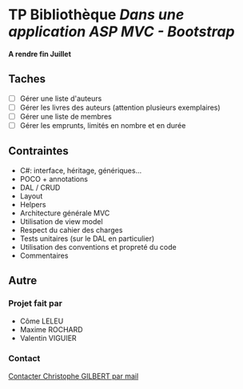 # TP Bibliothèque *Dans une application ASP MVC - Bootstrap*
**A rendre fin Juillet**

## Taches
- [ ] Gérer une liste d'auteurs
- [ ] Gérer les livres des auteurs (attention plusieurs exemplaires)
- [ ] Gérer une liste de membres
- [ ] Gérer les emprunts, limités en nombre et en durée

## Contraintes
- C#: interface, héritage, génériques...
- POCO + annotations
- DAL / CRUD
- Layout
- Helpers
- Architecture générale MVC
- Utilisation de view model
- Respect du cahier des charges
- Tests unitaires (sur le DAL en particulier)
- Utilisation des conventions et propreté du code
- Commentaires

## Autre
### Projet fait par
- Côme LELEU
- Maxime ROCHARD
- Valentin VIGUIER

### Contact
[Contacter Christophe GILBERT par mail](mailto:mail@christophe-gilbert.fr)
